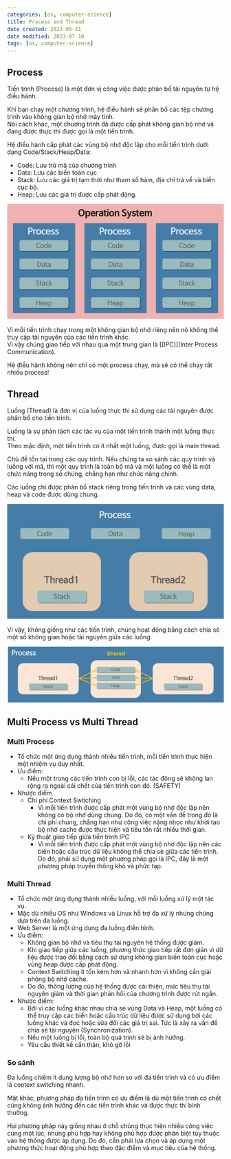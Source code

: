 ```yaml
---
categories: [os, computer-science]
title: Process and Thread
date created: 2023-05-31
date modified: 2023-07-10
tags: [os, computer-science]
---
```


## Process

Tiến trình (Process) là một đơn vị công việc được phân bổ tài nguyên từ hệ điều hành.

Khi bạn chạy một chương trình, hệ điều hành sẽ phân bổ các tệp chương trình vào không gian bộ nhớ máy tính.  
Nói cách khác, một chương trình đã được cấp phát không gian bộ nhớ và đang được thực thi được gọi là một tiến trình.  

Hệ điều hành cấp phát các vùng bộ nhớ độc lập cho mỗi tiến trình dưới dạng Code/Stack/Heap/Data:

- Code: Lưu trữ mã của chương trình
- Data: Lưu các biến toàn cục
- Stack: Lưu các giá trị tạm thời như tham số hàm, địa chỉ trả về và biến cục bộ.
- Heap: Lưu các giá trị được cấp phát động.

![Pasted image 20230531173844](https://raw.githubusercontent.com/vanhung4499/images/master/snap/Pasted%20image%2020230531173844.png)

Vì mỗi tiến trình chạy trong một không gian bộ nhớ riêng nên nó không thể truy cập tài nguyên của các tiến trình khác.  
Vì vậy chúng giao tiếp với nhau qua một trung gian là [[IPC]](Inter Process Communication).

Hệ điều hành không nên chỉ có một process chạy, mà sẽ có thể chạy rất nhiều process!

## Thread

Luồng (Thread) là đơn vị của luồng thực thi sử dụng các tài nguyên được phân bổ cho tiến trình.

Luồng là sự phân tách các tác vụ của một tiến trình thành một luồng thực thi.  
Theo mặc định, một tiến trình có ít nhất một luồng, được gọi là main thread.

Chủ đề tồn tại trong các quy trình. Nếu chúng ta so sánh các quy trình và luồng với mã, thì một quy trình là toàn bộ mã và một luồng có thể là một chức năng trong số chúng, chẳng hạn như chức năng chính.

Các luồng chỉ được phân bổ stack riêng trong tiến trình và các vùng data, heap và code được dùng chung.

![Pasted image 20230531173907](https://raw.githubusercontent.com/vanhung4499/images/master/snap/Pasted%20image%2020230531173907.png)

Vì vậy, không giống như các tiến trình, chúng hoạt động bằng cách chia sẻ một số không gian hoặc tài nguyên giữa các luồng.

![Thread-share](https://raw.githubusercontent.com/vanhung4499/images/master/snap/Thread-share.png)

## Multi Process vs Multi Thread

### Multi Process

- Tổ chức một ứng dụng thành nhiều tiến trình, mỗi tiến trình thực hiện một nhiệm vụ duy nhất.  
- Ưu điểm:  
	- Nếu một trong các tiến trình con bị lỗi, các tác động sẽ không lan rộng ra ngoài cái chết của tiến trình con đó. (SAFETY)  
- Nhược điểm
	- Chi phí Context Switching
		- Vì mỗi tiến trình được cấp phát một vùng bộ nhớ độc lập nên không có bộ nhớ dùng chung. Do đó, có một vấn đề trong đó là chi phí chung, chẳng hạn như công việc nặng nhọc như khởi tạo bộ nhớ cache được thực hiện và tiêu tốn rất nhiều thời gian.
	- Kỹ thuật giao tiếp giữa tiến trình IPC
		- Vì mỗi tiến trình được cấp phát một vùng bộ nhớ độc lập nên các biến hoặc cấu trúc dữ liệu không thể chia sẻ giữa các tiến trình. Do đó, phải sử dụng một phương pháp gọi là IPC, đây là một phương pháp truyền thông khó và phức tạp.

### Multi Thread

- Tổ chức một ứng dụng thành nhiều luồng, với mỗi luồng xử lý một tác vụ.
- Mặc dù nhiều OS như Windows và Linux hỗ trợ đa xử lý nhưng chúng dựa trên đa luồng.
- Web Server là một ứng dụng đa luồng điển hình.
- Ưu điểm:
	- Không gian bộ nhớ và tiêu thụ tài nguyên hệ thống được giảm.  
	- Khi giao tiếp giữa các luồng, phương thức giao tiếp rất đơn giản vì dữ liệu được trao đổi bằng cách sử dụng không gian biến toàn cục hoặc vùng heap được cấp phát động.  
	- Context Switching ít tốn kém hơn và nhanh hơn vì không cần giải phóng bộ nhớ cache.  
	- Do đó, thông lượng của hệ thống được cải thiện, mức tiêu thụ tài nguyên giảm và thời gian phản hồi của chương trình được rút ngắn.  
- Nhược điểm:
	- Bởi vì các luồng khác nhau chia sẻ vùng Data và Heap, một luồng có thể truy cập các biến hoặc cấu trúc dữ liệu được sử dụng bởi các luồng khác và đọc hoặc sửa đổi các giá trị sai. Tức là xảy ra vấn đề chia sẻ tài nguyên (Synchronization).  
	- Nếu một luồng bị lỗi, toàn bộ quá trình sẽ bị ảnh hưởng.  
	- Yêu cầu thiết kế cẩn thận, khó gỡ lỗi

### So sánh

Đa luồng chiếm ít dung lượng bộ nhớ hơn so với đa tiến trình và có ưu điểm là context switching nhanh.

Mặt khác, phương pháp đa tiến trình có ưu điểm là dù một tiến trình có chết cũng không ảnh hưởng đến các tiến trình khác và được thực thi bình thường.

Hai phương pháp này giống nhau ở chỗ chúng thực hiện nhiều công việc cùng một lúc, nhưng phù hợp hay không phù hợp được phân biệt tùy thuộc vào hệ thống được áp dụng. Do đó, cần phải lựa chọn và áp dụng một phương thức hoạt động phù hợp theo đặc điểm và mục tiêu của hệ thống.

